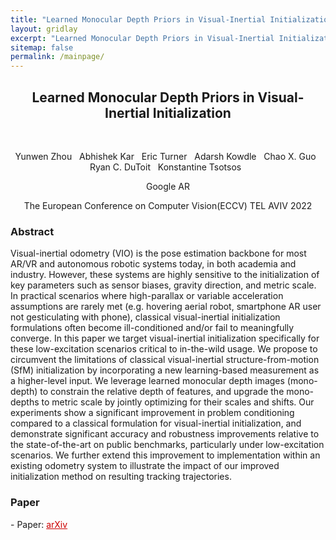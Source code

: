 ```yaml
---
title: "Learned Monocular Depth Priors in Visual-Inertial Initialization"
layout: gridlay
excerpt: "Learned Monocular Depth Priors in Visual-Inertial Initialization"
sitemap: false
permalink: /mainpage/
---
```


[comment]: Title
<h2 align="center"> Learned Monocular Depth Priors in Visual-Inertial Initialization  </h2>
<p>&nbsp;</p>

[comment]: Authors
<p style="text-align: center;">
<a> Yunwen Zhou </a>
&nbsp;
<a> Abhishek Kar </a>
&nbsp;
<a> Eric Turner </a>
&nbsp;
<a> Adarsh Kowdle </a>
&nbsp;
<a> Chao X. Guo </a>
&nbsp;
<a> Ryan C. DuToit </a>
&nbsp;
<a> Konstantine Tsotsos </a>
&nbsp;
</p>
<p style="text-align: center;"> Google AR </p>
<p style="text-align: center;"> The European Conference on Computer Vision(ECCV) TEL AVIV 2022 </p>

[comment]: Abstract
<h3> Abstract </h3>
Visual-inertial odometry (VIO) is the pose estimation backbone for most AR/VR and autonomous robotic systems today, in both academia and industry. However, these systems are highly sensitive to the initialization of key parameters such as sensor biases, gravity direction, and metric scale. In practical scenarios where high-parallax or variable acceleration assumptions are rarely met (e.g. hovering aerial robot, smartphone AR user not gesticulating with phone), classical visual-inertial initialization formulations often become ill-conditioned and/or fail to meaningfully converge. In this paper we target visual-inertial initialization specifically for these low-excitation scenarios critical to in-the-wild usage. We propose to circumvent the limitations of classical visual-inertial structure-from-motion (SfM) initialization by incorporating a new learning-based measurement as a higher-level input. We leverage learned monocular depth images (mono-depth) to constrain the relative depth of features, and upgrade the mono-depths to metric scale by jointly optimizing for their scales and shifts. Our experiments show a significant improvement in problem conditioning compared to a classical formulation for visual-inertial initialization, and demonstrate significant accuracy and robustness improvements relative to the state-of-the-art on public benchmarks, particularly under low-excitation scenarios. We further extend this improvement to implementation within an existing odometry system to illustrate the impact of our improved initialization method on resulting tracking trajectories.

[comment]: Paper
<h3> Paper </h3>
- Paper: <a href="https://arxiv.org/abs/2204.09171" style="color: #CC0000"> arXiv </a>